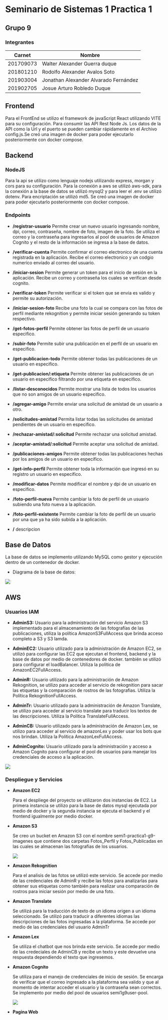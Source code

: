 # __Seminario de Sistemas 1 Practica 1__
## __Grupo 9__

### __Integrantes__

| Carnet | Nombre |
| ----------- | ----------- |
| 201709073 | Walter Alexander Guerra duque |
| 201801210 | Rodolfo Alexander Avalos Soto |
| 201903004 | Jonathan Alexander Alvarado Fernández |
| 201902705 | Josue Arturo Robledo Duque |


## __Frontend__

Para el FrontEnd se utilizo el framework de javaScript React utilizando VITE para su configuración. Para consumir las API Rest Node Js. Los datos de la API como la Url y el puerto se pueden cambiar rápidamente en el Archivo config.js.Se creó una imagen de docker para poder ejecutarlo posteriormente con docker compose.


## __Backend__

### __NodeJS__
Para la api se utilizo como lenguaje nodejs utilizando express, morgan y cors para su configuración. Para la conexión a aws se utilizó aws-sdk, para la conexión a la base de datos se utilizó mysql2 y para leer el .env se utilizó dotenv. Para encriptación se utilizó md5. Se creó una imagen de docker para poder ejecutarlo posteriormente con docker compose.

### __Endpoints__

* __/registrar-usuario__
Permite crear un nuevo usuario ingresando nombre, dpi, correo, contraseña, nombre de foto, imagen de la foto. Se utiliza el correo y la contraseña para ingresarlos al pool de usuarios de Amazon Cognito y el resto de la información se ingresa a la base de datos.

* __/verificar-cuenta__
Permite confirmar el correo electronico de una cuenta registrada en la aplicación. Recibe el correo electronico y un codgio numerico enviado al correo del usuario. 

* __/iniciar-sesion__
Permite generar un token para el inicio de sesión en la aplicación. Recibe un correo y contraseña los cuales se verifican desde cognito.

* __/verificar-token__
Permite verificar si el token que se envia es valido y permite su autorización.

* __/iniciar-sesion-foto__
Recibe una foto la cual se compara con las fotos de perfil mediante rekognition y permite iniciar sesión generando su token respectivo.

* __/get-fotos-perfil__
Permite obtener las fotos de perfil de un usuario especifico.


* __/subir-foto__
Permite subir una publicación en el perfil de un usuario en especifico.


* __/get-publicacion-todo__
Permite obtener todas las publicaciones de un usuario en especifico.

* __/get-publicacion/:etiqueta__
Permite obtener las publicaciones de un usuario en especifico filtrando por una etiqueta en especifico.

* __/listar-desconocidos__
Permite mostrar una lista de todos los usuarios que no son amigos de un usuario especifico.

* __/agregar-amigo__
Permite enviar una solicitud de amistad de un usuario a otro.

* __/solicitudes-amistad__
Permita listar todas las solicitudes de amistad pendientes de un usuario en especifico.

* __/rechazar-amistad/:solicitud__
Permite rechazar una solicitud amistad.

* __/aceptar-amistad/:solicitud__
Permite aceptar una solicitud de amistad.

* __/publicaciones-amigos__
Permite obtener todas las publicaciones hechas por los amigos de un usuario en especifico.

* __/get-info-perfil__
Permite obtener toda la información que ingresó en su registro un usuario en especifico.

* __/modificar-datos__
Permite modificar el nombre y dpi de un usuario en especifico.

* __/foto-perfil-nueva__
Permite cambiar la foto de perfil de un usuario subiendo una foto nueva a la aplicación.

* __/foto-perfil-existente__
Permite cambiar la foto de perfil de un usuario por una que ya ha sido subida a la aplicación.

* __/__
descripcion



## __Base de Datos__
La base de datos se implemento utilizando MySQL como gestor y ejecución dentro de un contenedor de docker. 

* Diagrama de la base de datos:

![](./img/db.png)

## __AWS__

### __Usuarios IAM__

* __AdminS3:__ Usuario para la administración del servicio Amazon S3 implementado para el almacenamiento de las fotografías de las publicaciones,  utiliza la política AmazonS3FullAccess que brinda acceso completo a S3 y S3 lamda. 

* __AdminEC2:__ Usuario utilizado para la administración de Amazon EC2, se utilizó para configurar las EC2 que ejecutan el frontend, backend y la base de datos por medio de contenedores de docker. también se utilizó para configurar el loadBalancer. Utiliza la politica de AmazonEC2FullAccess.

* __AdminR:__ Usuario utilizado para la administración de Amazon Rekognition, se utilizo para acceder al servicio de rekognition para sacar las etiquetas y la comparación de rostros de las fotografias. Utiliza la Política RekognitionFullAccess.

* __AdminTr:__ Usuario utilizado para la administración de Amazon Translate, se utilizo para acceder al servicio translate para traducir los textos de las descripciones. Utiliza la Política TranslateFullAccess.

* __AdminCB:__ Usuario utilizado para la administración de Amazon Lex, se utilizo para acceder al servicio de amazonLex y poder usar los bots que nos brindan. Utiliza la Política AmazonLexFullAccess.

* __AdminCognito:__ Usuario utilizado para la administración y acceso a Amazon Cognito para configurar el pool de usuarios para manejar los credenciales de acceso a la aplicación. 

![](./img/iam.PNG)

### __Despliegue y Servicios__

* __Amazon EC2__

    Para el despliege del proyecto se utilizaron dos instancias de EC2. La primera instancia se utilizo para la base de datos mysql ejecutada por medio de docker y la segunda instancia se ejecuta el backend y el frontend igualmente por medio docker.

* __Amazon S3__

    Se creo un bucket en Amazon S3 con el nombre semi1-practica1-g9-imagenes que contiene dos carpetas Fotos_Perfil y Fotos_Publicadas en las cuales se almacenan las fotografias de los usuarios.

    ![](./img/S3.PNG)

* __Amazon Rekognition__

    Para el analisis de las fotos se utilizó este servicio. Se accede por medio de las credenciales de AdminR y recibe las fotos para analizarlas para obtener sus etiquetas como también para realizar una comparación de rostros para iniciar sesión por medio de una foto.

* __Amazon Translate__

    Se utilizá para la traducción de texto de un idioma origen a un idioma seleccionado. Se utilizó para traducir a diferentes idiomas las descripciones de las fotos ingresadas a la plataforma. Se accede por medio de las credenciales del usuario AdminTr

* __Amazon Lex__
    
    Se utiliza el chatbot que nos brinda este servicio. Se accede por medio de las credeciales de AdminCB y recibe un texto y este devuelve una respuesta dependiendo el texto que ingresemos. 

* __Amazon Cognito__

    Se utiliza para el manejo de credenciales de inicio de sesión. Se encarga de verificar que el correo ingresado a la plataforma sea valido y que al momento de intentar acceder el usuario y la contraseña sean correctos. Se implemento por medio del pool de usuarios semi1g9user-pool.

    ![](./img/cognito.PNG)

* __Pagina Web__
